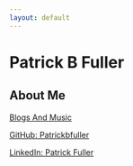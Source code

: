 ```yaml
---
layout: default
---
```



# Patrick B Fuller

## About Me
[Blogs And Music](https://patrickbfuller.github.io/about)

[GitHub: Patrickbfuller](https://github.com/patrickbfuller)

[LinkedIn: Patrick Fuller](https://www.linkedin.com/in/patrick-fuller-2871ab183/)